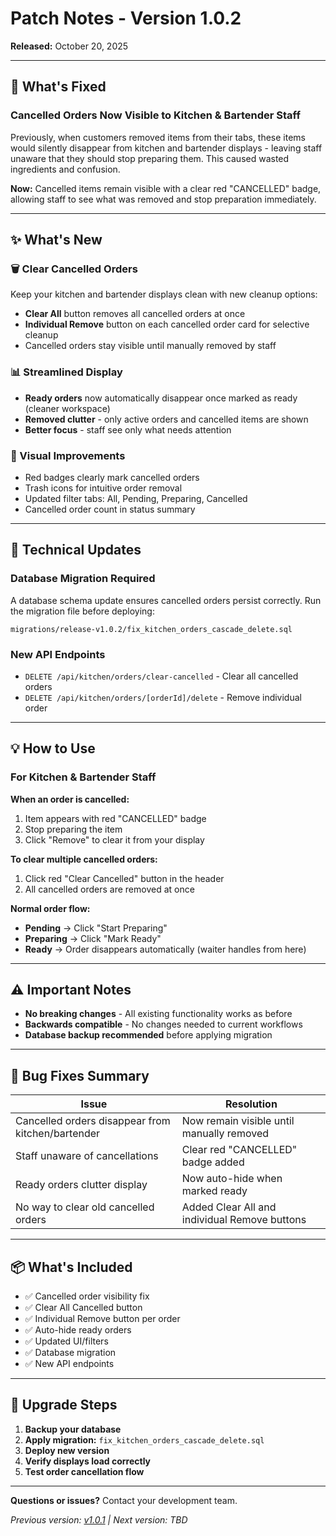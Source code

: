 # Patch Notes - Version 1.0.2
**Released:** October 20, 2025

---

## 🎯 What's Fixed

### Cancelled Orders Now Visible to Kitchen & Bartender Staff
Previously, when customers removed items from their tabs, these items would silently disappear from kitchen and bartender displays - leaving staff unaware that they should stop preparing them. This caused wasted ingredients and confusion.

**Now:** Cancelled items remain visible with a clear red "CANCELLED" badge, allowing staff to see what was removed and stop preparation immediately.

---

## ✨ What's New

### 🗑️ Clear Cancelled Orders
Keep your kitchen and bartender displays clean with new cleanup options:

- **Clear All** button removes all cancelled orders at once
- **Individual Remove** button on each cancelled order card for selective cleanup
- Cancelled orders stay visible until manually removed by staff

### 📊 Streamlined Display
- **Ready orders** now automatically disappear once marked as ready (cleaner workspace)
- **Removed clutter** - only active orders and cancelled items are shown
- **Better focus** - staff see only what needs attention

### 🎨 Visual Improvements
- Red badges clearly mark cancelled orders
- Trash icons for intuitive order removal
- Updated filter tabs: All, Pending, Preparing, Cancelled
- Cancelled order count in status summary

---

## 🔧 Technical Updates

### Database Migration Required
A database schema update ensures cancelled orders persist correctly. Run the migration file before deploying:
```
migrations/release-v1.0.2/fix_kitchen_orders_cascade_delete.sql
```

### New API Endpoints
- `DELETE /api/kitchen/orders/clear-cancelled` - Clear all cancelled orders
- `DELETE /api/kitchen/orders/[orderId]/delete` - Remove individual order

---

## 💡 How to Use

### For Kitchen & Bartender Staff

**When an order is cancelled:**
1. Item appears with red "CANCELLED" badge
2. Stop preparing the item
3. Click "Remove" to clear it from your display

**To clear multiple cancelled orders:**
1. Click red "Clear Cancelled" button in the header
2. All cancelled orders are removed at once

**Normal order flow:**
- **Pending** → Click "Start Preparing"
- **Preparing** → Click "Mark Ready"  
- **Ready** → Order disappears automatically (waiter handles from here)

---

## ⚠️ Important Notes

- **No breaking changes** - All existing functionality works as before
- **Backwards compatible** - No changes needed to current workflows
- **Database backup recommended** before applying migration

---

## 🐛 Bug Fixes Summary

| Issue | Resolution |
|-------|------------|
| Cancelled orders disappear from kitchen/bartender | Now remain visible until manually removed |
| Staff unaware of cancellations | Clear red "CANCELLED" badge added |
| Ready orders clutter display | Now auto-hide when marked ready |
| No way to clear old cancelled orders | Added Clear All and individual Remove buttons |

---

## 📦 What's Included

- ✅ Cancelled order visibility fix
- ✅ Clear All Cancelled button
- ✅ Individual Remove button per order
- ✅ Auto-hide ready orders
- ✅ Updated UI/filters
- ✅ Database migration
- ✅ New API endpoints

---

## 🚀 Upgrade Steps

1. **Backup your database**
2. **Apply migration:** `fix_kitchen_orders_cascade_delete.sql`
3. **Deploy new version**
4. **Verify displays load correctly**
5. **Test order cancellation flow**

---

**Questions or issues?** Contact your development team.

*Previous version: [v1.0.1](../release-v1.0.1/) | Next version: TBD*
